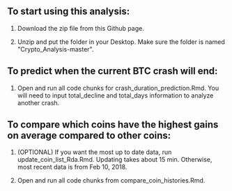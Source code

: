 ## To start using this analysis:
 1. Download the zip file from this Github page.
 
 2. Unzip and put the folder in your Desktop. Make sure the folder is named "Crypto_Analysis-master".


## To predict when the current BTC crash will end:
1. Open and run all code chunks for crash_duration_prediction.Rmd. You will need to input total_decline and total_days information to analyze another crash.


## To compare which coins have the highest gains on average compared to other coins:
1. (OPTIONAL) If you want the most up to date data, run update_coin_list_Rda.Rmd. Updating takes about 15 min. Otherwise, most recent data is from Feb 10, 2018. 

2. Open and run all code chunks from compare_coin_histories.Rmd.

